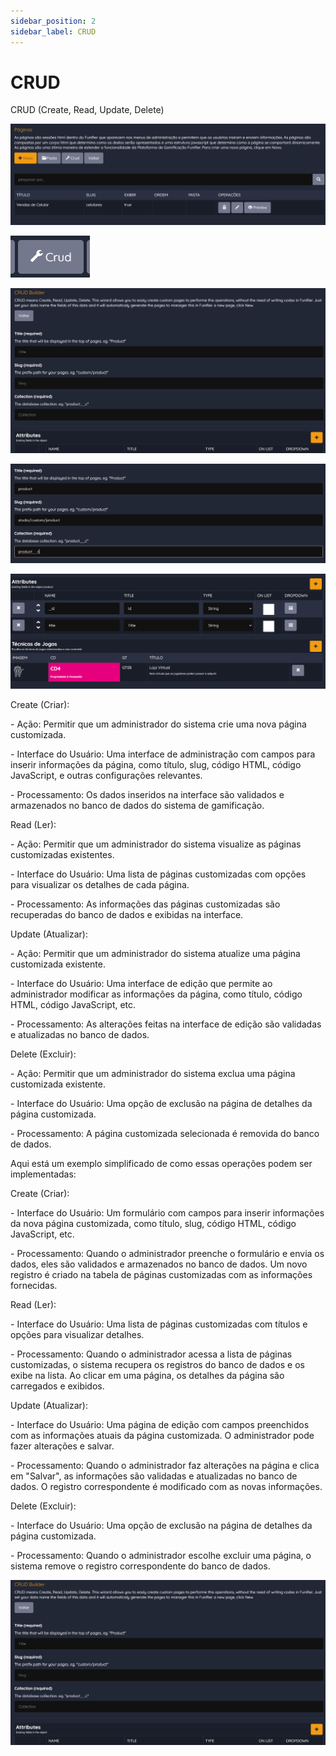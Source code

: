 ```yaml
---
sidebar_position: 2
sidebar_label: CRUD
---
```


# CRUD

CRUD (Create, Read, Update, Delete)

![](./img/crud/image5.png)

![](./img/crud/image2.png)

![](./img/crud/image3.png)

![](./img/crud/image4.png)

![](./img/crud/image1.png)

Create (Criar):

\- Ação: Permitir que um administrador do sistema crie uma nova página customizada.

\- Interface do Usuário: Uma interface de administração com campos para inserir informações da página, como título, slug, código HTML, código JavaScript, e outras configurações relevantes.

\- Processamento: Os dados inseridos na interface são validados e armazenados no banco de dados do sistema de gamificação.

Read (Ler):

\- Ação: Permitir que um administrador do sistema visualize as páginas customizadas existentes.

\- Interface do Usuário: Uma lista de páginas customizadas com opções para visualizar os detalhes de cada página.

\- Processamento: As informações das páginas customizadas são recuperadas do banco de dados e exibidas na interface.

Update (Atualizar):

\- Ação: Permitir que um administrador do sistema atualize uma página customizada existente.

\- Interface do Usuário: Uma interface de edição que permite ao administrador modificar as informações da página, como título, código HTML, código JavaScript, etc.

\- Processamento: As alterações feitas na interface de edição são validadas e atualizadas no banco de dados.

Delete (Excluir):

\- Ação: Permitir que um administrador do sistema exclua uma página customizada existente.

\- Interface do Usuário: Uma opção de exclusão na página de detalhes da página customizada.

\- Processamento: A página customizada selecionada é removida do banco de dados.

Aqui está um exemplo simplificado de como essas operações podem ser implementadas:

Create (Criar):

\- Interface do Usuário: Um formulário com campos para inserir informações da nova página customizada, como título, slug, código HTML, código JavaScript, etc.

\- Processamento: Quando o administrador preenche o formulário e envia os dados, eles são validados e armazenados no banco de dados. Um novo registro é criado na tabela de páginas customizadas com as informações fornecidas.

Read (Ler):

\- Interface do Usuário: Uma lista de páginas customizadas com títulos e opções para visualizar detalhes.

\- Processamento: Quando o administrador acessa a lista de páginas customizadas, o sistema recupera os registros do banco de dados e os exibe na lista. Ao clicar em uma página, os detalhes da página são carregados e exibidos.

Update (Atualizar):

\- Interface do Usuário: Uma página de edição com campos preenchidos com as informações atuais da página customizada. O administrador pode fazer alterações e salvar.

\- Processamento: Quando o administrador faz alterações na página e clica em "Salvar", as informações são validadas e atualizadas no banco de dados. O registro correspondente é modificado com as novas informações.

Delete (Excluir):

\- Interface do Usuário: Uma opção de exclusão na página de detalhes da página customizada.

\- Processamento: Quando o administrador escolhe excluir uma página, o sistema remove o registro correspondente do banco de dados.

![](./img/crud/image3.png)

